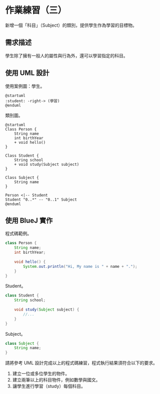 # 作業練習（三）

新增一個「科目」（Subject）的類別，提供學生作為學習的目標物。

## 需求描述

學生除了擁有一般人的屬性與行為外，還可以學習指定的科目。

## 使用 UML 設計

使用案例圖：學生。

```uml
@startuml
:student: -right-> (學習)
@enduml
```

類別圖。

```uml
@startuml
Class Person {
    String name
    int birthYear
    + void hello()
}

Class Student {
    String school
    + void study(Subject subject)
}

Class Subject {
    String name
}

Person <|-- Student
Student "0..*" -- "0..1" Subject
@enduml
```

## 使用 BlueJ 實作

程式碼範例。

```java
class Person {
    String name;
    int birthYear;
    
    void hello() {
        System.out.println("Hi, My name is " + name + ".");
    }
}
```

Student。

```java
class Student {
    String school;
    
    void study(Subject subject) {
        //...
    }
}
```

Subject。

```java
class Subject {
    String name;
}
```

請將參考 UML 設計完成以上的程式碼練習，程式執行結果須符合以下的要求。

1. 建立一位或多位學生的物件。
2. 建立兩筆以上的科目物件，例如數學與國文。
3. 讓學生進行學習（study）每個科目。
